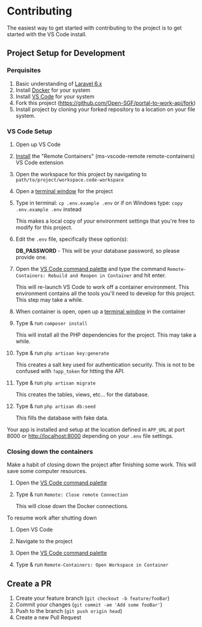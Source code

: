 # Contributing

The easiest way to get started with contributing to the project is to get started with the VS Code install.

## Project Setup for Development

### Perquisites

1. Basic understanding of [Laravel 6.x](https://laravel.com/docs/6.x)
2. Install [Docker](https://docs.docker.com/get-docker/) for your system
3. Install [VS Code](https://code.visualstudio.com/docs/setup/setup-overview) for your system
4. Fork this project (<https://github.com/Open-SGF/portal-to-work-api/fork>)
5. Install project by cloning your forked repository to a location on your file system.

### VS Code Setup

1. Open up VS Code
2. [Install](https://code.visualstudio.com/docs/editor/extension-marketplace) the "Remote Containers" (ms-vscode-remote remote-containers) VS Code extension
3. Open the workspace for this project by navigating to `path/to/project/workspace.code-workspace`
4. Open a [terminal window](https://code.visualstudio.com/docs/editor/integrated-terminal) for the project
5. Type in terminal: `cp .env.example .env` or if on Windows type: `copy .env.example .env` instead

   This makes a local copy of _your_ environment settings that you're free to modify for this project.

6. Edit the `.env` file, specifically these option(s):

	**DB_PASSWORD** - This will be your database password, so please provide one.

7. Open the [VS Code command palette](https://code.visualstudio.com/docs/getstarted/userinterface#_command-palette) and type the command `Remote-Containers: Rebuild and Reopen in Container` and hit enter.

   This will re-launch VS Code to work off a container environment. This environment contains all the tools you'll need to develop for this project. This step may take a while.

8. When container is open, open up a [terminal window](https://code.visualstudio.com/docs/editor/integrated-terminal) in the container

9. Type & run `composer install`

   This will install all the PHP dependencies for the project. This may take a while.

10. Type & run `php artisan key:generate`

    This creates a salt key used for authentication security. This is not to be confused with `?app_token` for htting the API.

11. Type & run `php artisan migrate`

    This creates the tables, views, etc... for the database.

12. Type & run `php artisan db:seed`

    This fills the database with fake data.

Your app is installed and setup at the location defined in `APP_URL` at port 8000 or [http://localhost:8000](http://localhost:8000) depending on your `.env` file settings.

### Closing down the containers

Make a habit of closing down the project after finishing some work. This will save some computer resources.

1. Open the [VS Code command palette](https://code.visualstudio.com/docs/getstarted/userinterface#_command-palette)

2. Type & run `Remote: Close remote Connection`

   This will close down the Docker connections.

To resume work after shutting down

1. Open VS Code

2. Navigate to the project

3. Open the [VS Code command palette](https://code.visualstudio.com/docs/getstarted/userinterface#_command-palette)

4. Type & run `Remote-Containers: Open Workspace in Container`

## Create a PR

1. Create your feature branch (`git checkout -b feature/fooBar`)
2. Commit your changes (`git commit -am 'Add some fooBar'`)
3. Push to the branch (`git push origin head`)
4. Create a new Pull Request